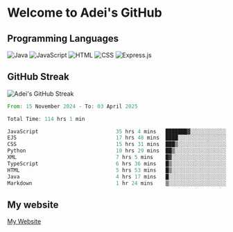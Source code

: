 # Welcome to Adei's GitHub

## Programming Languages
![Java](https://img.shields.io/badge/Java-007396?style=flat-square&logo=java&logoColor=white)
![JavaScript](https://img.shields.io/badge/JavaScript-F7DF1E?style=flat-square&logo=javascript&logoColor=black)
![HTML](https://img.shields.io/badge/HTML-E34F26?style=flat-square&logo=html5&logoColor=white)
![CSS](https://img.shields.io/badge/CSS-1572B6?style=flat-square&logo=css3&logoColor=white)
![Express.js](https://img.shields.io/badge/Express.js-000000?style=flat-square&logo=express&logoColor=white)


## GitHub Streak
![Adei's GitHub Streak](https://github-readme-streak-stats.herokuapp.com/?user=AdeiTamayo&hide_border=true)

<!--START_SECTION:waka-->

```rust
From: 15 November 2024 - To: 03 April 2025

Total Time: 114 hrs 1 min

JavaScript                         35 hrs 4 mins   ███████▓░░░░░░░░░░░░░░░░░   30.48 %
EJS                                17 hrs 48 mins  ████░░░░░░░░░░░░░░░░░░░░░   15.49 %
CSS                                15 hrs 31 mins  ███▒░░░░░░░░░░░░░░░░░░░░░   13.50 %
Python                             10 hrs 29 mins  ██▒░░░░░░░░░░░░░░░░░░░░░░   09.12 %
XML                                7 hrs 5 mins    █▓░░░░░░░░░░░░░░░░░░░░░░░   06.16 %
TypeScript                         6 hrs 36 mins   █▒░░░░░░░░░░░░░░░░░░░░░░░   05.75 %
HTML                               5 hrs 53 mins   █▒░░░░░░░░░░░░░░░░░░░░░░░   05.12 %
Java                               4 hrs 17 mins   █░░░░░░░░░░░░░░░░░░░░░░░░   03.73 %
Markdown                           1 hr 24 mins    ▒░░░░░░░░░░░░░░░░░░░░░░░░   01.22 %
```

<!--END_SECTION:waka-->

## My website
[My Website](https://adei.eus)



